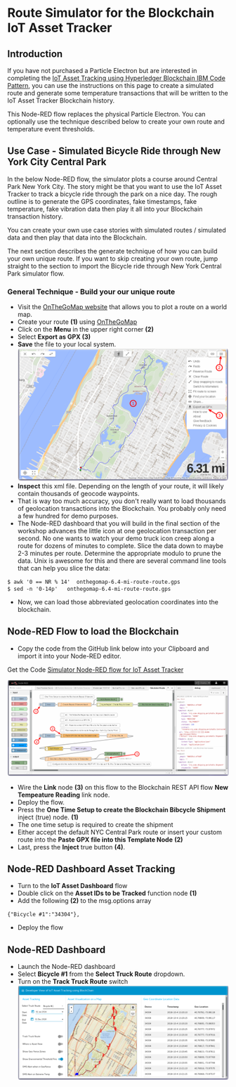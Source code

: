 # Route Simulator for the Blockchain IoT Asset Tracker

## Introduction

If you have not purchased a Particle Electron but are interested in completing
the [IoT Asset Tracking using Hyperledger Blockchain IBM Code Pattern](https://developer.ibm.com/code/patterns/develop-an-iot-asset-tracking-app-using-blockchain/), you can
use the instructions on this page to create a simulated route and generate
some temperature transactions that will be written to the
IoT Asset Tracker Blockchain history.

This Node-RED flow replaces the physical Particle Electron.  You can
optionally use the technique described below to create your own route and
temperature event thresholds.

## Use Case - Simulated Bicycle Ride through New York City Central Park
In the below Node-RED flow, the simulator plots a course around Central Park
New York City.  The story might be that you want to use the IoT Asset Tracker
to track a bicycle ride through the park on a nice day. The rough outline is to generate the GPS coordinates, fake timestamps, fake temperature, fake vibration data then play it all into your Blockchain transaction history.

You can create your own use case stories with simulated routes / simulated data and then play that data into the Blockchain.

The next section describes the generate technique of how you can build your own unique route. If you want to skip creating your own route, jump straight to the section to import the Bicycle ride through New York Central Park simulator flow.

### General Technique - Build your our unique route
- Visit the [OnTheGoMap website](https://onthegomap.com/#/create) that allows you to plot a route on a world map.
- Create your route **(1)** using [OnTheGoMap](https://onthegomap.com/#/create)
- Click on the **Menu** in the upper right corner **(2)**
- Select **Export as GPX (3)**
- **Save** the file to your local system.
![OnTheGoMap Route](screenshots/onthegomap-route.png)
- **Inspect** this xml file.  Depending on the length of your route, it will likely contain thousands of geocode waypoints.
- That is way too much accuracy, you don't really want to load thousands of geolocation transactions into the Blockchain.  You probably only need a few hundred for demo purposes.
- The Node-RED dashboard that you will build in the final section of the workshop advances the little icon at one geolocation transaction per second.  No one wants to watch your demo truck icon creep along a route for dozens of minutes to complete. Slice the data down to maybe 2-3 minutes per route.  Determine the appropriate modulo to prune the data.  Unix is awesome for this and there are several command line tools that can help you slice the data:
```
$ awk '0 == NR % 14'  onthegomap-6.4-mi-route-route.gps
$ sed -n '0-14p'   onthegomap-6.4-mi-route-route.gps
```
- Now, we can load those abbreviated geolocation coordinates into the blockchain.

## Node-RED Flow to load the Blockchain

- Copy the code from the GitHub link below into your Clipboard and import it into your Node-RED editor.

Get the Code [Simulator Node-RED flow for IoT Asset Tracker](flows/IoTAssetTracker-SimulatedRoute.json)

![Simulated Route flow](screenshots/Node-RED-flow-SimulateRoute.png)

- Wire the **Link** node **(3)** on this flow to the Blockchain REST API flow **New Tempeature Reading** link node.
- Deploy the flow.
- Press the **One Time Setup to create the Blockchain Bibcycle Shipment** inject (true) node. **(1)**
- The one time setup is required to create the shipment
- Either accept the default NYC Central Park route or insert your custom route into the **Paste GPX file into this Template Node** **(2)**
- Last, press the **Inject** true button **(4)**.

## Node-RED Dashboard Asset Tracking
- Turn to the **IoT Asset Dashboard** flow
- Double click on the **Asset IDs to be Tracked** function node **(1)**
- Add the following **(2)** to the msg.options array
```
{"Bicycle #1":"34304"},
```
- Deploy the flow

## Node-RED Dashboard
- Launch the Node-RED dashboard
- Select **Bicycle #1** from the **Select Truck Route** dropdown.
- Turn on the **Track Truck Route** switch
![Node-RED Dashboard Central Park Route](screenshots/Node-RED-dashboard-AssetTracker-NYC.png)
